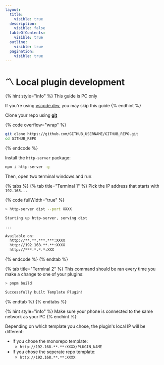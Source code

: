 ```yaml
---
layout:
  title:
    visible: true
  description:
    visible: false
  tableOfContents:
    visible: true
  outline:
    visible: true
  pagination:
    visible: true
---
```


# 〽 Local plugin development

{% hint style="info" %}
This guide is PC only

If you're using [vscode.dev](https://vscode.dev/), you may skip this guide
{% endhint %}

Clone your repo using [**git**](https://github.com/git-guides/install-git)

{% code overflow="wrap" %}
```bash
git clone https://github.com/GITHUB_USERNAME/GITHUB_REPO.git
cd GITHUB_REPO
```
{% endcode %}

Install the `http-server` package:

```bash
npm i http-server -g
```

Then, open two terminal windows and run:

{% tabs %}
{% tab title="Terminal 1" %}
Pick the IP address that starts with `192.168...`

{% code fullWidth="true" %}
```bash
> http-server dist --port XXXX

Starting up http-server, serving dist

...

Available on:
  http://**.**.***.***:XXXX
  http://192.168.**.**:XXXX
  http://***.*.*.*:XXX
```
{% endcode %}
{% endtab %}

{% tab title="Terminal 2" %}
This command should be ran every time you make a change to one of your plugins:

```bash
> pnpm build

Successfully built Template Plugin!
```
{% endtab %}
{% endtabs %}

{% hint style="info" %}
Make sure your phone is connected to the same network as your PC
{% endhint %}

Depending on which template you chose, the plugin's local IP will be different:

* If you chose the monorepo template:
  * `http://192.168.**.**:XXXX/PLUGIN_NAME`
* If you chose the seperate repo template:
  * `http://192.168.**.**:XXXX`

